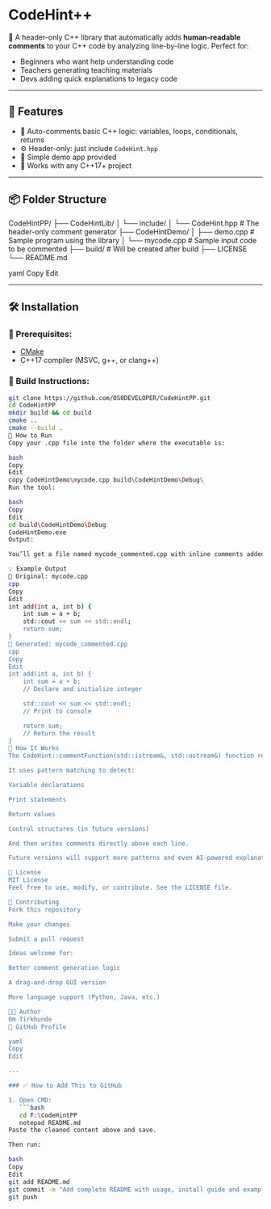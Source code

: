 # CodeHint++

🧠 A header-only C++ library that automatically adds **human-readable comments** to your C++ code by analyzing line-by-line logic. Perfect for:
- Beginners who want help understanding code
- Teachers generating teaching materials
- Devs adding quick explanations to legacy code

---

## 🔧 Features

- 📄 Auto-comments basic C++ logic: variables, loops, conditionals, returns
- ⚙️ Header-only: just include `CodeHint.hpp`
- 🧪 Simple demo app provided
- 🧰 Works with any C++17+ project

---

## 📦 Folder Structure

CodeHintPP/
├── CodeHintLib/
│ └── include/
│ └── CodeHint.hpp # The header-only comment generator
├── CodeHintDemo/
│ ├── demo.cpp # Sample program using the library
│ └── mycode.cpp # Sample input code to be commented
├── build/ # Will be created after build
├── LICENSE
└── README.md

yaml
Copy
Edit

---

## 🛠️ Installation

### 🔧 Prerequisites:
- [CMake](https://cmake.org/download/)
- C++17 compiler (MSVC, g++, or clang++)

### 🔨 Build Instructions:

```bash
git clone https://github.com/OS0DEVELOPER/CodeHintPP.git
cd CodeHintPP
mkdir build && cd build
cmake ..
cmake --build .
🚀 How to Run
Copy your .cpp file into the folder where the executable is:

bash
Copy
Edit
copy CodeHintDemo\mycode.cpp build\CodeHintDemo\Debug\
Run the tool:

bash
Copy
Edit
cd build\CodeHintDemo\Debug
CodeHintDemo.exe
Output:

You’ll get a file named mycode_commented.cpp with inline comments added automatically.

💡 Example Output
🔹 Original: mycode.cpp
cpp
Copy
Edit
int add(int a, int b) {
    int sum = a + b;
    std::cout << sum << std::endl;
    return sum;
}
🔹 Generated: mycode_commented.cpp
cpp
Copy
Edit
int add(int a, int b) {
    int sum = a + b;
    // Declare and initialize integer

    std::cout << sum << std::endl;
    // Print to console

    return sum;
    // Return the result
}
🧠 How It Works
The CodeHint::commentFunction(std::istream&, std::ostream&) function reads your .cpp file line-by-line.

It uses pattern matching to detect:

Variable declarations

Print statements

Return values

Control structures (in future versions)

And then writes comments directly above each line.

Future versions will support more patterns and even AI-powered explanation generation.

🪪 License
MIT License
Feel free to use, modify, or contribute. See the LICENSE file.

🤝 Contributing
Fork this repository

Make your changes

Submit a pull request

Ideas welcome for:

Better comment generation logic

A drag-and-drop GUI version

More language support (Python, Java, etc.)

👨‍💻 Author
Om Tirkhunde
🔗 GitHub Profile

yaml
Copy
Edit

---

### ✅ How to Add This to GitHub

1. Open CMD:
   ```bash
   cd F:\CodeHintPP
   notepad README.md
Paste the cleaned content above and save.

Then run:

bash
Copy
Edit
git add README.md
git commit -m "Add complete README with usage, install guide and example"
git push
